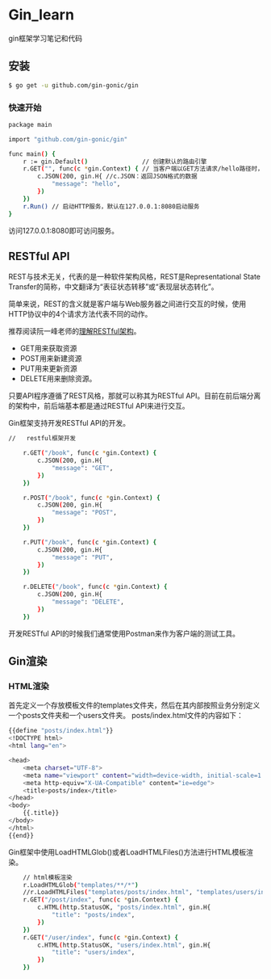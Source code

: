 <!--
 * @Author: holy
 * @Date: 2021-10-19 14:06:57
 * @LastEditTime: 2021-10-19 16:05:26
 * @LastEditors: holy
 * @Description: 
 * @FilePath: \Gin_learn\README.md
-->
# Gin_learn

gin框架学习笔记和代码

## 安装

```bash
$ go get -u github.com/gin-gonic/gin
```

### 快速开始

```bash
package main

import "github.com/gin-gonic/gin"

func main() {
	r := gin.Default()               // 创建默认的路由引擎
	r.GET("", func(c *gin.Context) { // 当客户端以GET方法请求/hello路径时，会执行后面的匿名函数
		c.JSON(200, gin.H{ //c.JSON：返回JSON格式的数据
			"message": "hello",
		})
	})
	r.Run() // 启动HTTP服务，默认在127.0.0.1:8080启动服务
}
```

访问127.0.0.1:8080即可访问服务。

## RESTful API

REST与技术无关，代表的是一种软件架构风格，REST是Representational State Transfer的简称，中文翻译为“表征状态转移”或“表现层状态转化”。

简单来说，REST的含义就是客户端与Web服务器之间进行交互的时候，使用HTTP协议中的4个请求方法代表不同的动作。

推荐阅读阮一峰老师的[理解RESTful架构](http://www.ruanyifeng.com/blog/2011/09/restful.html)。

- GET用来获取资源
- POST用来新建资源
- PUT用来更新资源
- DELETE用来删除资源。

只要API程序遵循了REST风格，那就可以称其为RESTful API。目前在前后端分离的架构中，前后端基本都是通过RESTful API来进行交互。

Gin框架支持开发RESTful API的开发。

```bash
//	 restful框架开发

	r.GET("/book", func(c *gin.Context) {
		c.JSON(200, gin.H{
			"message": "GET",
		})
	})

	r.POST("/book", func(c *gin.Context) {
		c.JSON(200, gin.H{
			"message": "POST",
		})
	})

	r.PUT("/book", func(c *gin.Context) {
		c.JSON(200, gin.H{
			"message": "PUT",
		})
	})

	r.DELETE("/book", func(c *gin.Context) {
		c.JSON(200, gin.H{
			"message": "DELETE",
		})
	})
```

开发RESTful API的时候我们通常使用Postman来作为客户端的测试工具。

## Gin渲染

### HTML渲染

首先定义一个存放模板文件的templates文件夹，然后在其内部按照业务分别定义一个posts文件夹和一个users文件夹。 posts/index.html文件的内容如下：

```bash
{{define "posts/index.html"}}
<!DOCTYPE html>
<html lang="en">

<head>
    <meta charset="UTF-8">
    <meta name="viewport" content="width=device-width, initial-scale=1.0">
    <meta http-equiv="X-UA-Compatible" content="ie=edge">
    <title>posts/index</title>
</head>
<body>
    {{.title}}
</body>
</html>
{{end}}
```

Gin框架中使用LoadHTMLGlob()或者LoadHTMLFiles()方法进行HTML模板渲染。

```bash
	// html模板渲染
	r.LoadHTMLGlob("templates/**/*")
	//r.LoadHTMLFiles("templates/posts/index.html", "templates/users/index.html")
	r.GET("/post/index", func(c *gin.Context) {
		c.HTML(http.StatusOK, "posts/index.html", gin.H{
			"title": "posts/index",
		})
	})
	r.GET("/user/index", func(c *gin.Context) {
		c.HTML(http.StatusOK, "users/index.html", gin.H{
			"title": "users/index",
		})
	})
```

<!-- ### 自定义模板函数

定义一个不转义相应内容的safe模板函数如下：

```bash
func main() {
	router := gin.Default()
	// 自定义模板函数
	r.SetFuncMap(template.FuncMap{
		"safe": func(str string) template.HTML {
			return template.HTML(str)
		},
	})
	r.LoadHTMLFiles("./index.tmpl")

	r.GET("/index", func(c *gin.Context) {
		c.HTML(http.StatusOK, "index.tmpl", "<a href='https://holychan.com'>Holy的博客</a>")
	})

	router.Run(":8080")
}
```

在index.tmpl中使用定义好的safe模板函数：

```bash
<!DOCTYPE html>
<html lang="zh-CN">
<head>
    <title>修改模板引擎的标识符</title>
</head>
<body>
<div>{{ . | safe }}</div>
</body>
</html>
```
 -->



